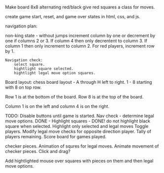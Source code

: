Make board 
    8x8 alternating red/black
    give red squares a class for moves.

create game start, reset, and game over states in html, css, and js. 



navigation plan:

non-king state - without jumps
    increment column by one or decrement by one if columns 2 or 3.
    If column 4 then only decrentent to column 3. 
    If column 1 then only increment to column 2. 
    For red players, increment row by 1.

    Navigation check: 
        select square.
        hightlight square selected.
        hightlight legal move option squares. 


Board layout: 
    chess board layout - A through H left to right. 
                        1 - 8 starting with 8 on top row.
    
Row 1 is at the bottom of the board. Row 8 is at the top of the board.

Column 1 is on the left and column 4 is on the right. 



TODO: 
Disable  buttons until game is started. 
Nav check - determine legal move options. 
DONE - Highlight squares - 
DONE! do not highlight black square when selected.
Highlight only selected and legal moves
Toggle players.
Modify legal move checks for opposite direction player.
Tally of players remaining.
Score board for games played.

checker pieces.
Animation of squres for legal moves.
Animate movement of checker pieces.
Click and drag? 



Add hightlighted mouse over squares with pieces on them and then legal move options.